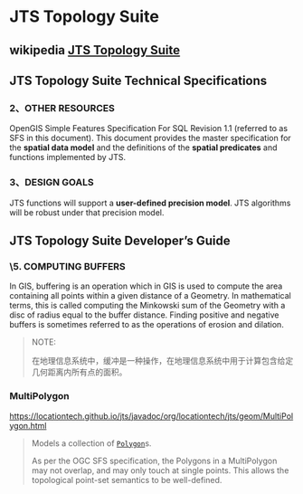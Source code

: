 # JTS Topology Suite



## wikipedia [JTS Topology Suite](https://en.wikipedia.org/wiki/JTS_Topology_Suite)





## JTS Topology Suite Technical Specifications

### 2、OTHER RESOURCES

OpenGIS Simple Features Specification For SQL Revision 1.1 (referred to as SFS in this document). This document provides the master specification for the **spatial data model** and the definitions of the **spatial predicates** and functions implemented by JTS.

### 3、DESIGN GOALS

JTS functions will support a **user-defined precision model**. JTS algorithms will be robust under that precision model.





## JTS Topology Suite Developer’s Guide



### \5. COMPUTING BUFFERS 

In GIS, buffering is an operation which in GIS is used to compute the area containing all points within a given distance of a Geometry. In mathematical terms, this is called computing the Minkowski sum of the Geometry with a disc of radius equal to the buffer distance. Finding positive and negative buffers is sometimes referred to as the operations of erosion and dilation. 

> NOTE:
>
> 在地理信息系统中，缓冲是一种操作，在地理信息系统中用于计算包含给定几何距离内所有点的面积。



### MultiPolygon

https://locationtech.github.io/jts/javadoc/org/locationtech/jts/geom/MultiPolygon.html

> Models a collection of [`Polygon`](https://locationtech.github.io/jts/javadoc/org/locationtech/jts/geom/Polygon.html)s.
>
> As per the OGC SFS specification, the Polygons in a MultiPolygon may not overlap, and may only touch at single points. This allows the topological point-set semantics to be well-defined.